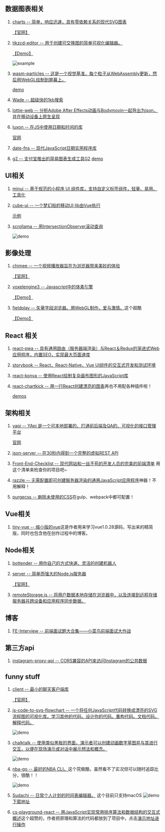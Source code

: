 ## 数据图表相关
1. [charts -- 简单，响应迅速，具有零依赖关系的现代SVG图表](https://github.com/frappe/charts)

    [【官网】](https://frappe.github.io/charts/)
2. [tikzcd-editor -- 用于创建可交换图的简单可视化编辑器。](https://github.com/yishn/tikzcd-editor)
    
    [【Demo】](http://tikzcd.yichuanshen.de/)
    
    ![example](https://github.com/yishn/tikzcd-editor/raw/master/screenshot.png)
3. [wasm-particles -- 这是一个视觉基准，每个粒子从WebAssembly更新，然后用WebGL绘制到屏幕上。](https://github.com/maierfelix/wasm-particles)
    
    [demo](https://maierfelix.github.io/wasm-particles/static/)
4. [Wade -- 超级快的1kb搜索](https://github.com/kbrsh/wade)
5. [lottie-web -- 分析Adobe After Effects动画与Bodymovin一起导出为json，并在移动设备上原生呈现](https://github.com/airbnb/lottie-web)
6. [luxon -- 在JS中使用日期和时间的库](https://github.com/moment/luxon)
    
    [官网](https://moment.github.io/luxon/)
7. [date-fns -- 现代JavaScript日期实用程序库](https://github.com/date-fns/date-fns)
8. [g2 -- 支付宝推出的简易图表生成工具G2](https://github.com/antvis/g2)
    [demo](https://antv.alipay.com/zh-cn/g2/3.x/demo/index.html)
## UI相关
1. [minui -- 基于规范的小程序 UI 组件库，支持自定义标签组件，轻量、易用、工具化](https://github.com/meili/minui)
2. [cube-ui -- 一个梦幻般的移动UI lib由Vue执行](https://github.com/didi/cube-ui)
    
    [示例](https://didi.github.io/cube-ui/#/zh-CN/example)
3. [scrollama -- 用IntersectionObserver滚动查询](https://github.com/russellgoldenberg/scrollama)
    
    ![demo](https://camo.githubusercontent.com/aa9e9b52e8110a75664433dd6361bc47fccdef19/68747470733a2f2f7468756d62732e6766796361742e636f6d2f4665617266756c486f744172616269616e6f7279782d73697a655f726573747269637465642e676966)
## 影像处理
1. [chimee -- 一个视频播放器旨在为浏览器带来美妙的体验](https://github.com/Chimeejs/chimee)

    [【官网】](http://chimee.org/)
2. [voxelengine3 -- Javascript中的体素引擎](https://github.com/Lallassu/voxelengine3)
    
    [【Demo】](http://qake.se/demo2)
3. [fieldplay -- 矢量字段浏览器。用WebGL制作，爱与激情。](https://github.com/anvaka/fieldplay)这个超酷
    
    [【Demo】](https://anvaka.github.io/fieldplay/#?dt=0.01&fo=0.998&dp=0.009&cm=1&cx=0.00004999999999988347&cy=0&w=8.5399&h=8.5399)
## React 相关
1. [react-pwa -- 具有通用路由（服务器端渲染）与React＆Redux的渐进式Web应用程序，内置SEO，实现最大页面速度](https://github.com/Atyantik/react-pwa)
2. [storybook -- React，React-Native，Vue UI组件的交互式开发和测试环境](https://github.com/storybooks/storybook)
3. [react-konva -- 使用React绘制复杂画布图形的JavaScript库](https://github.com/lavrton/react-konva)
4. [react-chartkick -- 用一行React创建漂亮的图表](https://github.com/ankane/react-chartkick)再也不用配各种插件啦！
    
    [demos](https://ankane.github.io/chartkick.js/examples/)
## 架构相关
1. [yapi -- YApi 是一个可本地部署的、打通前后端及QA的、可视化的接口管理平台](https://github.com/YMFE/yapi)

    [官网](https://yapi.ymfe.org)
2. [json-server -- 在30秒内得到一个完整的虚拟REST API](https://github.com/typicode/json-server)
3. [Front-End-Checklist -- 现代网站和一丝不苟的开发人员的完美的前端清单](https://github.com/thedaviddias/Front-End-Checklist#javascript)
    用这个清单来检查你的项目吧~
4. [razzle -- 无需配置即可创建服务器渲染的通用JavaScript应用程序](https://github.com/jaredpalmer/razzle)神器！不用解释！
5. [purgecss -- 删除未使用的CSS](https://github.com/FullHuman/purgecss)在gulp、webpack中都可配置！
## Vue相关
1. [tiny-vue -- 缩小版的vue](https://github.com/lihongxun945/tiny-vue)这是作者用来学习vue1.0.28源码，写出来的精简版，同时也包含他在创作过程中的博客。
## Node相关
1. [bottender -- 用你自己的方式快速、灵活的创建机器人](https://github.com/Yoctol/bottender)
2. [server -- 简单而强大的Node.js服务器](https://github.com/franciscop/server)

    [【官网】](https://serverjs.io/)
3. [remoteStorage.js -- 将用户数据本地存储在浏览器中，以及连接到远程存储服务器并跨设备和应用程序同步数据。](https://github.com/remotestorage/remotestorage.js)
## 博客
1. [FE-Interview -- 前端面试题大合集——小菜鸟前端面试大作战](https://github.com/huruji/FE-Interview)
## 第三方api
1. [instagram-proxy-api -- CORS兼容的API来访问Instagram的公共数据](https://github.com/whizzzkid/instagram-proxy-api)
## funny stuff
1. [client -- 最小的聊天客户端库](https://github.com/minimalchat/client)
    
    [【官网】](https://minimal.chat)
2. [js-code-to-svg-flowchart -- 一个将任何JavaScript代码转换成漂亮的SVG流程图的可视化库。学习其他的代码。设计你的代码。重构代码。文档代码。解释代码。](https://github.com/Bogdan-Lyashenko/js-code-to-svg-flowchart)
    
    ![demo](https://github.com/Bogdan-Lyashenko/js-code-to-svg-flowchart/raw/master/docs/live-editor/demo.gif)
3. [chalktalk -- 使用类似黑板的界面，演示者可以创建动画数字草图并与其进行交互，以便在现场演示或对话中展示想法和概念。](https://github.com/kenperlin/chalktalk)

    ![demo](https://github.com/kenperlin/chalktalk/raw/master/readme_images/Pendulum.gif)
4. [nba-go -- 最好的NBA CLI。](https://github.com/xxhomey19/nba-go#check-schedule)这个究极酷，虽然看不了实况但可以随时追踪比分，很酷！！

    ![demo](https://user-images.githubusercontent.com/12113222/32413795-0e7d75c2-c254-11e7-8a77-eeabed3c11f2.gif)
5. [ Sudachi -- 日常个人计划的时间表编辑器。](https://github.com/kato1628/Sudachi) 这个目前只支持macOS
    ![demo](https://cloud.githubusercontent.com/assets/1551828/26352500/0518ccd2-3ff7-11e7-8dc7-fbb6954cc5a6.gif)
    [下载地址](http://sudachi.io/)
6. [cs-playground-react -- 用JavaScript实现常用排序算法和数据结构的交互式概述](https://github.com/no-stack-dub-sack/cs-playground-react)这个超赞的，作者把原理和算法的代码都放到了项目中，点击[演示地址进行操作](http://cs-playground-react.surge.sh/)